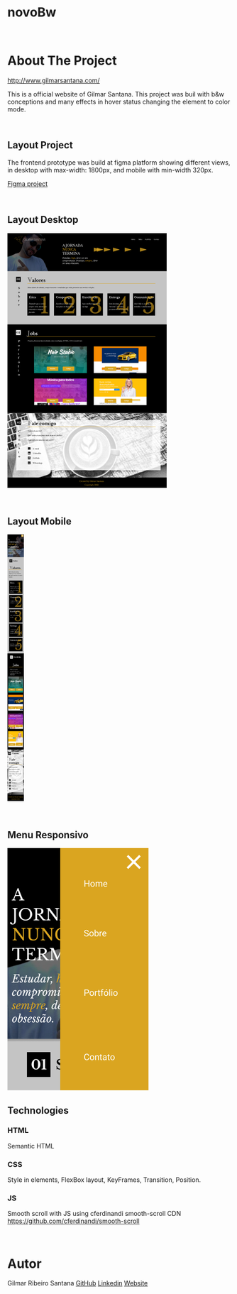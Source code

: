 # novoBw


&nbsp;

# About The Project

http://www.gilmarsantana.com/

This is a official website of Gilmar Santana.
This project was buil with b&w conceptions and many effects in hover status changing the element to color mode.



&nbsp;


## Layout Project

The frontend prototype was build at figma platform showing different views, in desktop with max-width: 1800px, and mobile with min-width 320px.

[Figma project](https://www.figma.com/file/7ZL1ASFYD2Q9uu11MngKQ4/Gilmar-WebSite?node-id=0%3A1)


&nbsp;

## Layout Desktop
![web](./Gilmar_Website_Desktop.png)


&nbsp;

## Layout Mobile
![web](./Gilmar_Website_Mobile.png)


&nbsp;

## Menu Responsivo
![web](./Gilmar_Menu_Responsivo.png)

## Technologies

### HTML

Semantic HTML

### CSS

Style in elements, FlexBox layout, KeyFrames, Transition, Position.

### JS

Smooth scroll with JS using cferdinandi smooth-scroll CDN
https://github.com/cferdinandi/smooth-scroll


&nbsp;

# Autor

Gilmar Ribeiro Santana
[GitHub](https://www.github.com/gilrsantana)
[Linkedin](https://www.linkedin.com/in/gilmarribeirosantana/)
[Website](http://www.gilmarsantana.com)

